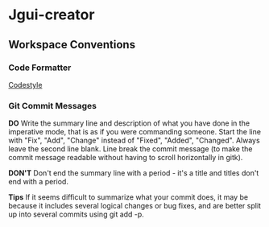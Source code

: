 # Jgui-creator



## Workspace Conventions

### Code Formatter
[Codestyle](https://github.com/WI13C/Jgui-creator/blob/master/orga/eclipse-java-codestyle.xml)

### Git Commit Messages
**DO**
Write the summary line and description of what you have done in the imperative mode, that is as if you were commanding someone. Start the line with "Fix", "Add", "Change" instead of "Fixed", "Added", "Changed".
Always leave the second line blank.
Line break the commit message (to make the commit message readable without having to scroll horizontally in gitk).

**DON'T**
Don't end the summary line with a period - it's a title and titles don't end with a period.

**Tips**
If it seems difficult to summarize what your commit does, it may be because it includes several logical changes or bug fixes, and are better split up into several commits using git add -p.
